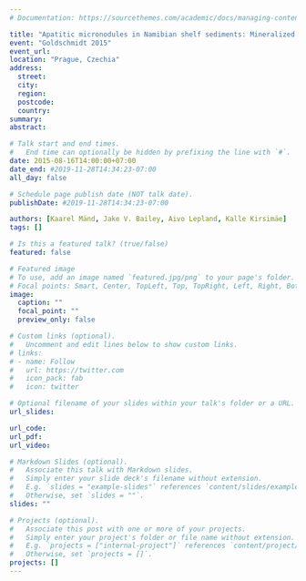 ```yaml
---
# Documentation: https://sourcethemes.com/academic/docs/managing-content/

title: "Apatitic micronodules in Namibian shelf sediments: Mineralized microbes or diagenetic precipitates?"
event: "Goldschmidt 2015"
event_url:
location: "Prague, Czechia"
address:
  street:
  city:
  region:
  postcode:
  country:
summary:
abstract:

# Talk start and end times.
#   End time can optionally be hidden by prefixing the line with `#`.
date: 2015-08-16T14:00:00+07:00
date_end: #2019-11-28T14:34:23-07:00
all_day: false

# Schedule page publish date (NOT talk date).
publishDate: #2019-11-28T14:34:23-07:00

authors: [Kaarel Mänd, Jake V. Bailey, Aivo Lepland, Kalle Kirsimäe]
tags: []

# Is this a featured talk? (true/false)
featured: false

# Featured image
# To use, add an image named `featured.jpg/png` to your page's folder. 
# Focal points: Smart, Center, TopLeft, Top, TopRight, Left, Right, BottomLeft, Bottom, BottomRight.
image:
  caption: ""
  focal_point: ""
  preview_only: false

# Custom links (optional).
#   Uncomment and edit lines below to show custom links.
# links:
# - name: Follow
#   url: https://twitter.com
#   icon_pack: fab
#   icon: twitter

# Optional filename of your slides within your talk's folder or a URL.
url_slides:

url_code:
url_pdf:
url_video:

# Markdown Slides (optional).
#   Associate this talk with Markdown slides.
#   Simply enter your slide deck's filename without extension.
#   E.g. `slides = "example-slides"` references `content/slides/example-slides.md`.
#   Otherwise, set `slides = ""`.
slides: ""

# Projects (optional).
#   Associate this post with one or more of your projects.
#   Simply enter your project's folder or file name without extension.
#   E.g. `projects = ["internal-project"]` references `content/project/deep-learning/index.md`.
#   Otherwise, set `projects = []`.
projects: []
---
```

